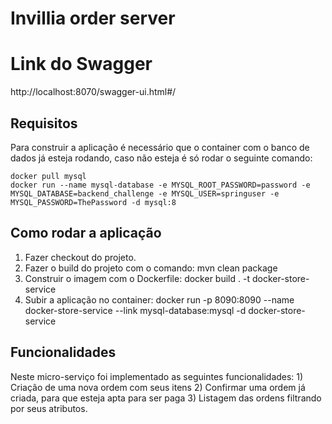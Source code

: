 # Invillia order server

# Link do Swagger

http://localhost:8070/swagger-ui.html#/

## Requisitos
Para construir a aplicação é necessário que o container com o banco de dados já esteja rodando, caso não esteja é só rodar o seguinte comando:
    
    docker pull mysql
    docker run --name mysql-database -e MYSQL_ROOT_PASSWORD=password -e MYSQL_DATABASE=backend_challenge -e MYSQL_USER=springuser -e MYSQL_PASSWORD=ThePassword -d mysql:8



## Como rodar a aplicação

1) Fazer checkout do projeto.
2) Fazer o build do projeto com o comando: mvn clean package
3) Construir o imagem com o Dockerfile: docker build . -t docker-store-service
4) Subir a aplicação no container: docker run -p 8090:8090 --name docker-store-service --link mysql-database:mysql -d docker-store-service

## Funcionalidades
    
Neste micro-serviço foi implementado as seguintes funcionalidades:
        1) Criação de uma nova ordem com seus itens
        2) Confirmar uma ordem já criada, para que esteja apta para ser paga
        3) Listagem das ordens filtrando por seus atributos.
